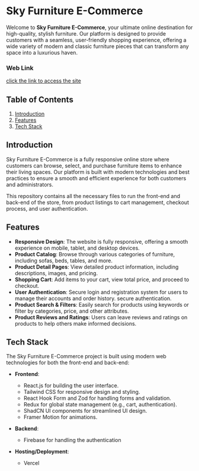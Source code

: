 # Sky Furniture E-Commerce

Welcome to **Sky Furniture E-Commerce**, your ultimate online destination for high-quality, stylish furniture. Our platform is designed to provide customers with a seamless, user-friendly shopping experience, offering a wide variety of modern and classic furniture pieces that can transform any space into a luxurious haven.

### Web Link

[click the link to access the site](https://sky-furniture.vercel.app/)

## Table of Contents

1. [Introduction](#introduction)
2. [Features](#features)
3. [Tech Stack](#tech-stack)

## Introduction

Sky Furniture E-Commerce is a fully responsive online store where customers can browse, select, and purchase furniture items to enhance their living spaces. Our platform is built with modern technologies and best practices to ensure a smooth and efficient experience for both customers and administrators.

This repository contains all the necessary files to run the front-end and back-end of the store, from product listings to cart management, checkout process, and user authentication.

## Features

- **Responsive Design**: The website is fully responsive, offering a smooth experience on mobile, tablet, and desktop devices.
- **Product Catalog**: Browse through various categories of furniture, including sofas, beds, tables, and more.
- **Product Detail Pages**: View detailed product information, including descriptions, images, and pricing.
- **Shopping Cart**: Add items to your cart, view total price, and proceed to checkout.
- **User Authentication**: Secure login and registration system for users to manage their accounts and order history.
  secure authentication.
- **Product Search & Filters**: Easily search for products using keywords or filter by categories, price, and other attributes.
- **Product Reviews and Ratings**: Users can leave reviews and ratings on products to help others make informed decisions.

## Tech Stack

The Sky Furniture E-Commerce project is built using modern web technologies for both the front-end and back-end:

- **Frontend**:

  - React.js for building the user interface.
  - Tailwind CSS for responsive design and styling.
  - React Hook Form and Zod for handling forms and validation.
  - Redux for global state management (e.g., cart, authentication).
  - ShadCN UI components for streamlined UI design.
  - Framer Motion for animations.

- **Backend**:

  - Firebase for handling the authentication

- **Hosting/Deployment**:
  - Vercel
